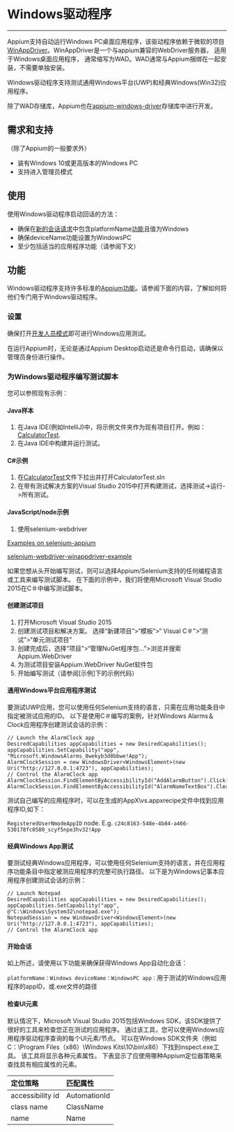 # Windows驱动程序
---

Appium支持自动运行Windows PC桌面应用程序，该驱动程序依赖于微软的项目[WinAppDriver](https://github.com/Microsoft/WinAppDriver)。WinAppDriver是一个与appium兼容的WebDriver服务器， 适用于Windows桌面应用程序，
通常缩写为WAD。WAD通常与Appium捆绑在一起安装，不需要单独安装。

Windows驱动程序支持测试通用Windows平台(UWP)和经典Windows(Win32)应用程序。

除了WAD存储库，Appium也在[appium-windows-driver](https://github.com/appium/appium-windows-driver)存储库中进行开发。


## 需求和支持
（除了Appium的一般要求外）
* 装有Windows 10或更高版本的Windows PC
* 支持进入管理员模式

## 使用
使用Windows驱动程序启动回话的方法：
* 确保在[新的会话请求](https://github.com/JiangSine/appium/blob/master/docs/cn/drivers/windows.md#TODO)中包含platformName[功能](https://github.com/JiangSine/appium/blob/master/docs/cn/drivers/windows.md#TODO)且值为Windows
* 确保deviceName功能设置为WindowsPC
* 至少包括适当的应用程序功能（请参阅下文）

## 功能
Windows驱动程序支持许多标准的[Appium功能](https://github.com/JiangSine/appium/blob/master/docs/cn/writing-running-appium/caps.md)。请参阅下面的内容，了解如何将他们专门用于Windows驱动程序。

### 设置
确保打开[开发人员模式](https://docs.microsoft.com/en-us/windows/uwp/get-started/enable-your-device-for-development)即可进行Windows应用测试。

在运行Appium时，无论是通过Appium Desktop启动还是命令行启动，请确保以管理员身份进行操作。

### 为Windows驱动程序编写测试脚本
您可以参照现有示例：

#### Java样本
1. 在Java IDE(例如IntelliJ)中，将示例文件夹作为现有项目打开。例如：[CalculatorTest](https://github.com/Microsoft/WinAppDriver/tree/master/Samples/Java/CalculatorTest).
2. 在Java IDE中构建并运行测试。

#### C#示例
1. 在[CalculatorTest](https://github.com/Microsoft/WinAppDriver/tree/master/Samples/C%23/CalculatorTest)文件下拉出并打开CalculatorTest.sln
2. 在带有测试解决方案的Visual Studio 2015中打开构建测试，选择测试->运行->所有测试。

#### JavaScript/node示例
1. 使用selenium-webdriver

[Examples on selenium-appium](https://github.com/react-native-windows/selenium-appium/tree/master/example)

[selenium-webdriver-winappdriver-example](selenium-webdriver-winappdriver-example)

如果您想从头开始编写测试，则可以选择Appium/Selenium支持的任何编程语言或工具来编写测试脚本。 在下面的示例中，我们将使用Microsoft Visual Studio 2015在C＃中编写测试脚本。

#### 创建测试项目

1. 打开Microsoft Visual Studio 2015
2. 创建测试项目和解决方案。 选择“新建项目”>“模板”>“ Visual C＃”>“测试”>“单元测试项目”
3. 创建完成后，选择“项目”>“管理NuGet程序包...”>浏览并搜索Appium.WebDriver
4. 为测试项目安装Appium.WebDriver NuGet软件包
5. 开始编写测试（请参阅[示例]下的示例代码）

#### 通用Windows平台应用程序测试
要测试UWP应用，您可以使用任何Selenium支持的语言，只需在应用功能条目中指定被测试应用的ID。 以下是使用C＃编写的案例，针对Windows Alarms＆Clock应用程序创建测试会话的示例：

```
// Launch the AlarmClock app
DesiredCapabilities appCapabilities = new DesiredCapabilities();
appCapabilities.SetCapability("app", "Microsoft.WindowsAlarms_8wekyb3d8bbwe!App");
AlarmClockSession = new WindowsDriver<WindowsElement>(new Uri("http://127.0.0.1:4723"), appCapabilities);
// Control the AlarmClock app
AlarmClockSession.FindElementByAccessibilityId("AddAlarmButton").Click();
AlarmClockSession.FindElementByAccessibilityId("AlarmNameTextBox").Clear();
```

 测试自己编写的应用程序时，可以在生成的AppX\\vs.appxrecipe文件中找到应用程序ID,如下：

`RegisteredUserNmodeAppID` node. E.g. `c24c8163-548e-4b84-a466-530178fc0580_scyf5npe3hv32!App`

#### 经典Windows App测试
要测试经典Windows应用程序，可以使用任何Selenium支持的语言，并在应用程序功能条目中指定被测应用程序的完整可执行路径。 以下是为Windows记事本应用程序创建测试会话的示例：

```
// Launch Notepad
DesiredCapabilities appCapabilities = new DesiredCapabilities();
appCapabilities.SetCapability("app", @"C:\Windows\System32\notepad.exe");
NotepadSession = new WindowsDriver<WindowsElement>(new Uri("http://127.0.0.1:4723"), appCapabilities);
// Control the AlarmClock app
```

#### 开始会话
如上所述，请使用以下功能来确保获得Windows App自动化会话：

`platformName：Windows deviceName：WindowsPC app：`用于测试的Windows应用程序的appID，或.exe文件的路径

#### 检查UI元素
默认情况下，Microsoft Visual Studio 2015包括Windows SDK，该SDK提供了很好的工具来检查您正在测试的应用程序。 通过该工具，您可以使用Windows应用程序驱动程序查询的每个UI元素/节点。 可以在Windows SDK文件夹（例如C：\\Program Files（x86）\\Windows Kits\\10\\bin\\x86）下找到inspect.exe工具。 该工具将显示各种元素属性。 下表显示了应使用哪种Appium定位器策略来查找具有相应属性的元素。

| 定位策略          | 匹配属性         |
| :---             | :---            |
| accessibility id | AutomationId    |
| class name       | ClassName       |
| name             | Name            |
